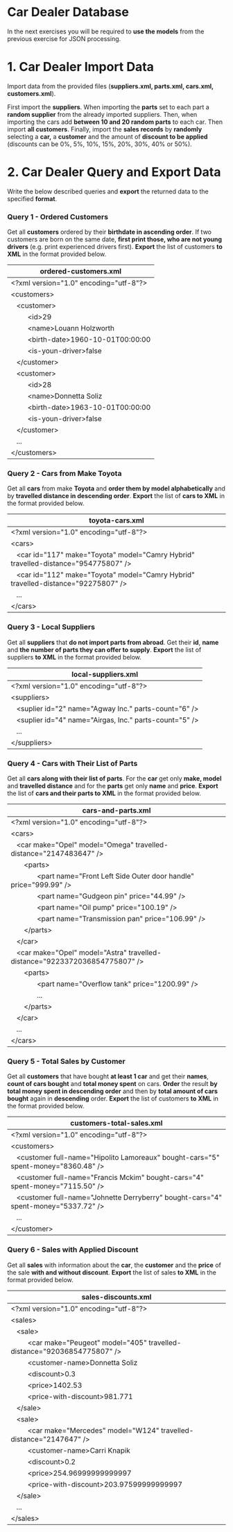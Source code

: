 Car Dealer Database
===================

In the next exercises you will be required to **use the models** from the previous exercise for JSON processing.

# 1. Car Dealer Import Data

Import data from the provided files (**suppliers.xml, parts.xml, cars.xml, customers.xml**).

First import the **suppliers**. When importing the **parts** set to each part a **random supplier** from the already imported suppliers. 
Then, when importing the cars add **between 10 and 20 random parts** to each car. Then import **all customers**. Finally, import the **sales records** by 
**randomly** selecting a **car,** a **customer** and the amount of **discount to be applied** (discounts can be 0%, 5%, 10%, 15%, 20%, 30%, 40% or 50%).

# 2. Car Dealer Query and Export Data

Write the below described queries and **export** the returned data to the specified **format**.

### Query 1 - Ordered Customers

Get all **customers** ordered by their **birthdate in ascending order**. If two customers are born on the same date, 
**first print those, who are not young drivers** (e.g. print experienced drivers first). **Export** the list of customers **to XML** in the format provided below.

| **ordered-customers.xml** |
| --- |
| \<?xml version="1.0" encoding="utf-8"?>                                                        |
| \<customers>                                                                                   |
| &nbsp;&nbsp; \<customer>                                                                       |
| &nbsp;&nbsp;&nbsp;&nbsp;&nbsp;&nbsp;&nbsp;&nbsp; \<id>29</id>                                  |
| &nbsp;&nbsp;&nbsp;&nbsp;&nbsp;&nbsp;&nbsp;&nbsp; \<name>Louann Holzworth</name>                |
| &nbsp;&nbsp;&nbsp;&nbsp;&nbsp;&nbsp;&nbsp;&nbsp; \<birth-date>1960-10-01T00:00:00</birth-date> |
| &nbsp;&nbsp;&nbsp;&nbsp;&nbsp;&nbsp;&nbsp;&nbsp; \<is-youn-driver>false</is-young-driver>      |
| &nbsp;&nbsp; \</customer>                                                                      |
| &nbsp;&nbsp; \<customer>                                                                       |
| &nbsp;&nbsp;&nbsp;&nbsp;&nbsp;&nbsp;&nbsp;&nbsp; \<id>28</id>                                  |
| &nbsp;&nbsp;&nbsp;&nbsp;&nbsp;&nbsp;&nbsp;&nbsp; \<name>Donnetta Soliz</name>                  |
| &nbsp;&nbsp;&nbsp;&nbsp;&nbsp;&nbsp;&nbsp;&nbsp; \<birth-date>1963-10-01T00:00:00</birth-date> |
| &nbsp;&nbsp;&nbsp;&nbsp;&nbsp;&nbsp;&nbsp;&nbsp; \<is-youn-driver>false</is-young-driver>      |
| &nbsp;&nbsp; \</customer>                                                                      |
| &nbsp;&nbsp; ...                                                                               |
| \</customers>                                                                                  |

### Query 2 - Cars from Make Toyota

Get all **cars** from make **Toyota** and **order them by model alphabetically** and by **travelled distance in descending order**. 
**Export** the list of **cars to XML** in the format provided below.

| **toyota-cars.xml** |
| --- |
| \<?xml version="1.0" encoding="utf-8"?>                                                          |
| \<cars>                                                                                          |
| &nbsp;&nbsp; \<car id="117" make="Toyota" model="Camry Hybrid" travelled-distance="954775807" /> |
| &nbsp;&nbsp; \<car id="112" make="Toyota" model="Camry Hybrid" travelled-distance="92275807" />  |
| &nbsp;&nbsp; ...                                                                                 |
| \</cars>                                                                                         |

### Query 3 - Local Suppliers

Get all **suppliers** that **do not import parts from abroad**. Get their **id**, **name** and **the number of parts they can offer to supply**. 
**Export** the list of suppliers **to XML** in the format provided below.

| **local-suppliers.xml** |
| --- |
| \<?xml version="1.0" encoding="utf-8"?>                              |
| \<suppliers>                                                         |
| &nbsp;&nbsp; \<suplier id="2" name="Agway Inc." parts-count="6" />   |
| &nbsp;&nbsp; \<suplier id="4" name="Airgas, Inc." parts-count="5" /> |
| &nbsp;&nbsp; ...                                                     |
| \</suppliers>                                                        |

### Query 4 - Cars with Their List of Parts

Get all **cars along with their list of parts**. For the **car** get only **make, model** and **travelled distance** and for the **parts** get only **name** and 
**price**. **Export** the list of **cars and their parts to XML** in the format provided below.

| **cars-and-parts.xml** |
| --- |
| \<?xml version="1.0" encoding="utf-8"?>
| \<cars>
| &nbsp;&nbsp; \<car make="Opel" model="Omega" travelled-distance="2147483647" />
| &nbsp;&nbsp;&nbsp;&nbsp;&nbsp;&nbsp; \<parts>
| &nbsp;&nbsp;&nbsp;&nbsp;&nbsp;&nbsp;&nbsp;&nbsp;&nbsp;&nbsp;&nbsp;&nbsp;&nbsp; \<part name="Front Left Side Outer door handle" price="999.99" />
| &nbsp;&nbsp;&nbsp;&nbsp;&nbsp;&nbsp;&nbsp;&nbsp;&nbsp;&nbsp;&nbsp;&nbsp;&nbsp; \<part name="Gudgeon pin" price="44.99" />
| &nbsp;&nbsp;&nbsp;&nbsp;&nbsp;&nbsp;&nbsp;&nbsp;&nbsp;&nbsp;&nbsp;&nbsp;&nbsp; \<part name="Oil pump" price="100.19" />
| &nbsp;&nbsp;&nbsp;&nbsp;&nbsp;&nbsp;&nbsp;&nbsp;&nbsp;&nbsp;&nbsp;&nbsp;&nbsp; \<part name="Transmission pan" price="106.99" />
| &nbsp;&nbsp;&nbsp;&nbsp;&nbsp;&nbsp; \</parts>
| &nbsp;&nbsp; \</car>
| &nbsp;&nbsp; \<car make="Opel" model="Astra" travelled-distance="9223372036854775807" />
| &nbsp;&nbsp;&nbsp;&nbsp;&nbsp;&nbsp; \<parts>
| &nbsp;&nbsp;&nbsp;&nbsp;&nbsp;&nbsp;&nbsp;&nbsp;&nbsp;&nbsp;&nbsp;&nbsp;&nbsp; \<part name="Overflow tank" price="1200.99" />
| &nbsp;&nbsp;&nbsp;&nbsp;&nbsp;&nbsp;&nbsp;&nbsp;&nbsp;&nbsp;&nbsp;&nbsp;&nbsp; ...
| &nbsp;&nbsp;&nbsp;&nbsp;&nbsp;&nbsp; \</parts>
| &nbsp;&nbsp; \</car>
| &nbsp;&nbsp; ...
| \</cars>

### Query 5 - Total Sales by Customer

Get all **customers** that have bought **at least 1 car** and get their **names**, **count of cars bought** and **total money spent** on cars. 
**Order** the result **by total money spent in descending order** and then by **total amount of cars bought** again in **descending** order. 
**Export** the list of customers **to XML** in the format provided below.

| **customers-total-sales.xml** |
| --- |
| \<?xml version="1.0" encoding="utf-8"?>                                                          |
| \<customers>                                                                                     |
| &nbsp;&nbsp; \<customer full-name="Hipolito Lamoreaux" bought-cars="5" spent-money="8360.48" />  |
| &nbsp;&nbsp; \<customer full-name="Francis Mckim" bought-cars="4" spent-money="7115.50" />       |
| &nbsp;&nbsp; \<customer full-name="Johnette Derryberry" bought-cars="4" spent-money="5337.72" /> |
| &nbsp;&nbsp; ...                                                                                 |
| \</customer>                                                                                     |

### Query 6 - Sales with Applied Discount

Get all **sales** with information about the **car**, the **customer** and the **price** of the sale **with and without discount**. 
**Export** the list of sales **to XML** in the format provided below.

| **sales-discounts.xml** |
| --- |
| \<?xml version="1.0" encoding="utf-8"?>                                                                                  |
| \<sales>                                                                                                                 |
| &nbsp;&nbsp; \<sale>                                                                                                     |
| &nbsp;&nbsp;&nbsp;&nbsp;&nbsp;&nbsp;&nbsp;&nbsp; \<car make="Peugeot" model="405" travelled-distance="92036854775807" /> |
| &nbsp;&nbsp;&nbsp;&nbsp;&nbsp;&nbsp;&nbsp;&nbsp; \<customer-name>Donnetta Soliz</customer-name>                          |
| &nbsp;&nbsp;&nbsp;&nbsp;&nbsp;&nbsp;&nbsp;&nbsp; \<discount>0.3</discount>                                               |
| &nbsp;&nbsp;&nbsp;&nbsp;&nbsp;&nbsp;&nbsp;&nbsp; \<price>1402.53</price>                                                 |
| &nbsp;&nbsp;&nbsp;&nbsp;&nbsp;&nbsp;&nbsp;&nbsp; \<price-with-discount>981.771</price-with-discount>                     |
| &nbsp;&nbsp; \</sale>                                                                                                    |
| &nbsp;&nbsp; \<sale>                                                                                                     |
| &nbsp;&nbsp;&nbsp;&nbsp;&nbsp;&nbsp;&nbsp;&nbsp; \<car make="Mercedes" model="W124" travelled-distance="2147647" />      |
| &nbsp;&nbsp;&nbsp;&nbsp;&nbsp;&nbsp;&nbsp;&nbsp; \<customer-name>Carri Knapik</customer-name>                            |
| &nbsp;&nbsp;&nbsp;&nbsp;&nbsp;&nbsp;&nbsp;&nbsp; \<discount>0.2</discount>                                               |
| &nbsp;&nbsp;&nbsp;&nbsp;&nbsp;&nbsp;&nbsp;&nbsp; \<price>254.96999999999997</price>                                      |
| &nbsp;&nbsp;&nbsp;&nbsp;&nbsp;&nbsp;&nbsp;&nbsp; \<price-with-discount>203.97599999999997</price-with-discount>          |
| &nbsp;&nbsp; \</sale>                                                                                                    |
| &nbsp;&nbsp; \...                                                                                                        |
| \</sales>                                                                                                                |
